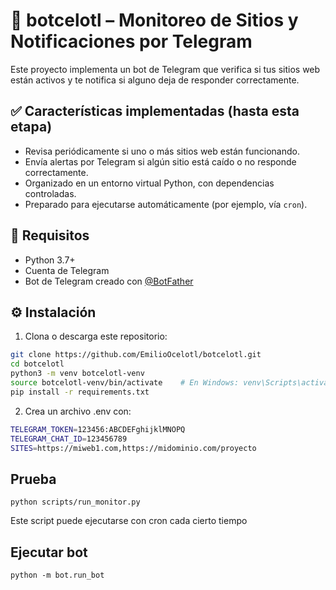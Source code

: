 # 📡 botcelotl – Monitoreo de Sitios y Notificaciones por Telegram

Este proyecto implementa un bot de Telegram que verifica si tus sitios web están activos y te notifica si alguno deja de responder correctamente.

## ✅ Características implementadas (hasta esta etapa)

- Revisa periódicamente si uno o más sitios web están funcionando.
- Envía alertas por Telegram si algún sitio está caído o no responde correctamente.
- Organizado en un entorno virtual Python, con dependencias controladas.
- Preparado para ejecutarse automáticamente (por ejemplo, vía `cron`).

## 🚀 Requisitos

- Python 3.7+
- Cuenta de Telegram
- Bot de Telegram creado con [@BotFather](https://t.me/BotFather)

## ⚙️ Instalación

1. Clona o descarga este repositorio:

```bash
git clone https://github.com/EmilioOcelotl/botcelotl.git
cd botcelotl
python3 -m venv botcelotl-venv
source botcelotl-venv/bin/activate    # En Windows: venv\Scripts\activate
pip install -r requirements.txt
```

2. Crea un archivo .env con: 

```bash
TELEGRAM_TOKEN=123456:ABCDEFghijklMNOPQ
TELEGRAM_CHAT_ID=123456789
SITES=https://miweb1.com,https://midominio.com/proyecto
```

## Prueba

```
python scripts/run_monitor.py
```

Este script puede ejecutarse con cron cada cierto tiempo

## Ejecutar bot

```
python -m bot.run_bot
```

